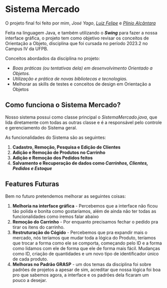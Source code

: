 <h1>Sistema Mercado</h1>
<p>
  O projeto final foi feito por mim, <i>José Yago</i>, <i><a href="https://github.com/LansyLord">Luiz Felipe</a></i> e <i><a href="https://github.com/PlinioAlcantara">Plinio Alcântara</a></i>
</p>
<p>
  Feita na linguagem Java, e também utilizando o <i><b>Swing</b></i> para fazer a nossa interface gráfica, o projeto tem como objetivo revisar os conceitos de Orientação a Objeto, disciplina que foi cursada no período 2023.2 no Campus IV da UFPB.
</p>
<p>Conceitos abordados da disciplina no projeto: </p>
<ul>
  <li><i>Boas práticas (ou tentativas dela) em desenvolvimento Orientado a Objetos.</i></li>
  <li><i>Utilização e prática de novas bibliotecas e tecnologias.</i></li>
  <li>Melhorar as skills de testes e conceitos de design em Orientação a Objetos<i></i></li>
</ul>

<h2>Como funciona o Sistema Mercado?</h2>
<p>
  Nosso sistema possui como classe principal o <i>SistemaMercado.java</i>, que lida diretamente com todas as outras classe e é a responsável pelo controle e gerenciamento do Sistema geral.
</p>
<p>
  As funcionalidades do Sistema são as seguintes:
</p>
<ol>
  <li><b>Cadastro, Remoção, Pesquisa e Edição de Clientes</b></li>
  <li><b>Adição e Remoção de Produtos no Carrinho</b></li>
  <li><b>Adição e Remoção dos Pedidos feitos</b></li>
  <li><b>Salvamento e Recuperação de dados como  <i>Carrinhos, Clientes, Pedidos e Estoque</i></b></li>
</ol>

<h2>Features Futuras</h2>
<p>Bem no futuro pretendemos melhorar as seguintes coisas: </p>
<ol>
  <li><b>Melhoria na interface gráfica</b> - Percebemos que a interface não ficou tão polida e bonita como gostaríamos, além de ainda não ter todas as funcionalidades como iremos falar abaixo</li>
  <li><b>Remoção do Carrinho</b> - Por enquanto precisamos fechar o pedido pra tirar os itens do carrinho.</li>
  <li><b>Restruturação do Cógido</b> - Percebemos que pra expandir mais o mercado, nós teríamos que mudar toda a lógica do Produto, teríamos que trocar a forma como ele se comporta, começando pelo ID e a forma como lidamos com ele de forma que ele de forma mais fácil. Mudanças como ID, criação de quantidades e um novo tipo de identificador único de cada produto.</li>
  <li><b>Melhoras no Padrão GRASP</b> - um dos temas da disciplina foi sobre padrões de projetos a apesar de sim, acreditar que nossa lógica foi boa pro que sabemos agora, a interface e os padrões dela ficaram um pouco a desejar.</li>
</ol>
